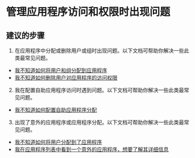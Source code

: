 <properties
  pageTitle="Problems managing application access and permissions"
  description="管理应用程序访问和权限时出现问题"
  service="microsoft.aad"
  resource="Microsoft_AAD_IAM"
  authors="asteen"
  selfHelpType="resource"
  supportTopicIds="32570263"
  productPesIds="14785"
  cloudEnvironments="public"
  resourceTags="enterpriseapps_overview, enterpriseapps_singleapp"
  displayOrder="1707"
 />


# <a name="problems-managing-application-access-and-permissions"></a>管理应用程序访问和权限时出现问题

## <a name="recommended-steps"></a>**建议的步骤**

1. 在应用程序中分配或删除用户或组时出现问题。以下文档可帮助你解决一些此类最常见问题。
  * [我不知道如何将用户和组分配到应用程序](https://docs.microsoft.com/azure/active-directory/application-access-assignment-how-to-add-assignment/?WT.mc_id=UI_AAD_Enterprise_Apps_SupportOrTroubleshooting)
  * [我不知道如何删除用户对应用程序的访问权限](https://docs.microsoft.com/azure/active-directory/application-access-assignment-how-to-remove-assignment/?WT.mc_id=UI_AAD_Enterprise_Apps_SupportOrTroubleshooting)

2. 我在配置自助应用程序访问时遇到问题。以下文档可帮助你解决一些此类最常见问题。
  * [我不知道如何配置自助应用程序分配](https://docs.microsoft.com/azure/active-directory/application-access-self-service-how-to/?WT.mc_id=UI_AAD_Enterprise_Apps_SupportOrTroubleshooting)

3. 出现了意外的应用程序或应用程序分配。以下文档可帮助你解决一些此类最常见问题。
  * [我不知道如何将用户分配到了应用程序](https://docs.microsoft.com/azure/active-directory/application-access-unexpected-user-assignment/?WT.mc_id=UI_AAD_Enterprise_Apps_SupportOrTroubleshooting)
  * [我在应用程序列表中看到一个意外的应用程序，想要了解其详细信息](https://docs.microsoft.com/azure/active-directory/application-access-unexpected-application/?WT.mc_id=UI_AAD_Enterprise_Apps_SupportOrTroubleshooting)

